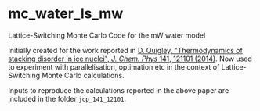# mc_water_ls_mw
Lattice-Switching Monte Carlo Code for the mW water model

Initially created for the work reported in [D. Quigley, "Thermodynamics of stacking disorder in ice nuclei", *J. Chem. Phys* 141, 121101 (2014)](https://aip.scitation.org/doi/abs/10.1063/1.4896376). Now used to experiment with parallelisation, optimation etc in the context of Lattice-Switching Monte Carlo calculations.

Inputs to reproduce the calculations reported in the above paper are included in the folder `jcp_141_12101`.
